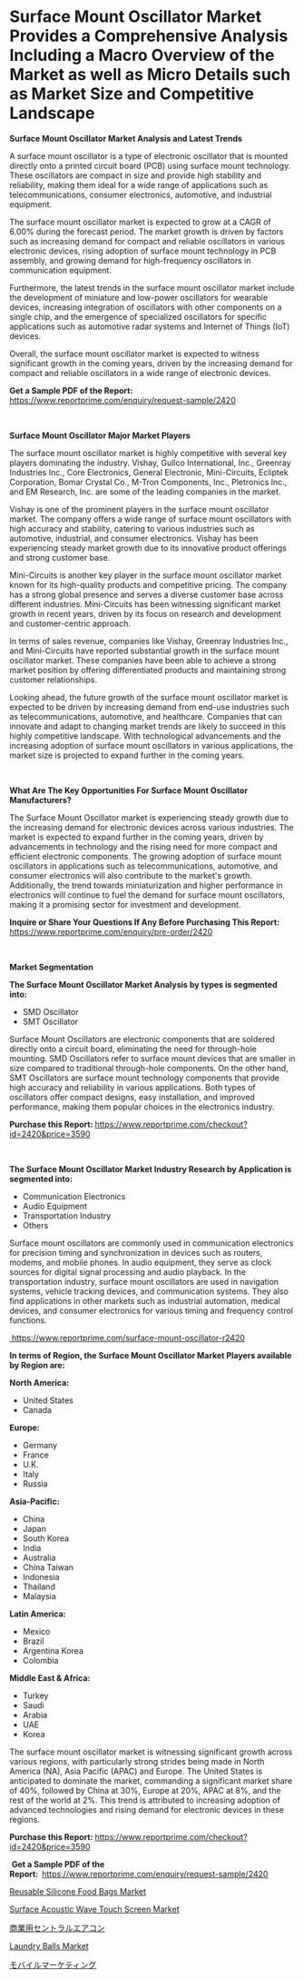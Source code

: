 <p><h1>Surface Mount Oscillator Market Provides a Comprehensive Analysis Including a Macro Overview of the Market as well as Micro Details such as Market Size and Competitive Landscape</h1></p><p><strong>Surface Mount Oscillator Market Analysis and Latest Trends</strong></p>
<p><p>A surface mount oscillator is a type of electronic oscillator that is mounted directly onto a printed circuit board (PCB) using surface mount technology. These oscillators are compact in size and provide high stability and reliability, making them ideal for a wide range of applications such as telecommunications, consumer electronics, automotive, and industrial equipment.</p><p>The surface mount oscillator market is expected to grow at a CAGR of 6.00% during the forecast period. The market growth is driven by factors such as increasing demand for compact and reliable oscillators in various electronic devices, rising adoption of surface mount technology in PCB assembly, and growing demand for high-frequency oscillators in communication equipment.</p><p>Furthermore, the latest trends in the surface mount oscillator market include the development of miniature and low-power oscillators for wearable devices, increasing integration of oscillators with other components on a single chip, and the emergence of specialized oscillators for specific applications such as automotive radar systems and Internet of Things (IoT) devices.</p><p>Overall, the surface mount oscillator market is expected to witness significant growth in the coming years, driven by the increasing demand for compact and reliable oscillators in a wide range of electronic devices.</p></p>
<p><strong>Get a Sample PDF of the Report:&nbsp;</strong> <a href="https://www.reportprime.com/enquiry/request-sample/2420">https://www.reportprime.com/enquiry/request-sample/2420</a></p>
<p>&nbsp;</p>
<p><strong>Surface Mount Oscillator Major Market Players</strong></p>
<p><p>The surface mount oscillator market is highly competitive with several key players dominating the industry. Vishay, Gullco International, Inc., Greenray Industries Inc., Core Electronics, General Electronic, Mini-Circuits, Ecliptek Corporation, Bomar Crystal Co., M-Tron Components, Inc., Pletronics Inc., and EM Research, Inc. are some of the leading companies in the market.</p><p>Vishay is one of the prominent players in the surface mount oscillator market. The company offers a wide range of surface mount oscillators with high accuracy and stability, catering to various industries such as automotive, industrial, and consumer electronics. Vishay has been experiencing steady market growth due to its innovative product offerings and strong customer base.</p><p>Mini-Circuits is another key player in the surface mount oscillator market known for its high-quality products and competitive pricing. The company has a strong global presence and serves a diverse customer base across different industries. Mini-Circuits has been witnessing significant market growth in recent years, driven by its focus on research and development and customer-centric approach.</p><p>In terms of sales revenue, companies like Vishay, Greenray Industries Inc., and Mini-Circuits have reported substantial growth in the surface mount oscillator market. These companies have been able to achieve a strong market position by offering differentiated products and maintaining strong customer relationships.</p><p>Looking ahead, the future growth of the surface mount oscillator market is expected to be driven by increasing demand from end-use industries such as telecommunications, automotive, and healthcare. Companies that can innovate and adapt to changing market trends are likely to succeed in this highly competitive landscape. With technological advancements and the increasing adoption of surface mount oscillators in various applications, the market size is projected to expand further in the coming years.</p></p>
<p>&nbsp;</p>
<p><strong>What Are The Key Opportunities For Surface Mount Oscillator Manufacturers?</strong></p>
<p><p>The Surface Mount Oscillator market is experiencing steady growth due to the increasing demand for electronic devices across various industries. The market is expected to expand further in the coming years, driven by advancements in technology and the rising need for more compact and efficient electronic components. The growing adoption of surface mount oscillators in applications such as telecommunications, automotive, and consumer electronics will also contribute to the market's growth. Additionally, the trend towards miniaturization and higher performance in electronics will continue to fuel the demand for surface mount oscillators, making it a promising sector for investment and development.</p></p>
<p><strong>Inquire or Share Your Questions If Any Before Purchasing This Report:</strong> <a href="https://www.reportprime.com/enquiry/pre-order/2420">https://www.reportprime.com/enquiry/pre-order/2420</a></p>
<p>&nbsp;</p>
<p><strong>Market Segmentation</strong></p>
<p><strong>The Surface Mount Oscillator Market Analysis by types is segmented into:</strong></p>
<p><ul><li>SMD Oscillator</li><li>SMT Oscillator</li></ul></p>
<p><p>Surface Mount Oscillators are electronic components that are soldered directly onto a circuit board, eliminating the need for through-hole mounting. SMD Oscillators refer to surface mount devices that are smaller in size compared to traditional through-hole components. On the other hand, SMT Oscillators are surface mount technology components that provide high accuracy and reliability in various applications. Both types of oscillators offer compact designs, easy installation, and improved performance, making them popular choices in the electronics industry.</p></p>
<p><strong>Purchase this Report:&nbsp;</strong><a href="https://www.reportprime.com/checkout?id=2420&price=3590">https://www.reportprime.com/checkout?id=2420&price=3590</a></p>
<p>&nbsp;</p>
<p><strong>The Surface Mount Oscillator Market Industry Research by Application is segmented into:</strong></p>
<p><ul><li>Communication Electronics</li><li>Audio Equipment</li><li>Transportation Industry</li><li>Others</li></ul></p>
<p><p>Surface mount oscillators are commonly used in communication electronics for precision timing and synchronization in devices such as routers, modems, and mobile phones. In audio equipment, they serve as clock sources for digital signal processing and audio playback. In the transportation industry, surface mount oscillators are used in navigation systems, vehicle tracking devices, and communication systems. They also find applications in other markets such as industrial automation, medical devices, and consumer electronics for various timing and frequency control functions.</p></p>
<p><a href="https://www.reportprime.com/surface-mount-oscillator-r2420">&nbsp;https://www.reportprime.com/surface-mount-oscillator-r2420</a></p>
<p><strong>In terms of Region, the Surface Mount Oscillator Market Players available by Region are:</strong></p>
<p>
    <p> <strong> North America: </strong>
        <ul>
            <li>United States</li>
            <li>Canada</li>
        </ul>
        </p> 
    <p> <strong> Europe: </strong>
        <ul>
            <li>Germany</li>
            <li>France</li>
            <li>U.K.</li>
            <li>Italy</li>
            <li>Russia</li>
        </ul>
        </p> 
    <p> <strong> Asia-Pacific: </strong>
        <ul>
            <li>China</li>
            <li>Japan</li>
            <li>South Korea</li>
            <li>India</li>
            <li>Australia</li>
            <li>China Taiwan</li>
            <li>Indonesia</li>
            <li>Thailand</li>
            <li>Malaysia</li>
        </ul>
        </p> 
    <p> <strong> Latin America: </strong>
        <ul>
            <li>Mexico</li>
            <li>Brazil</li>
            <li>Argentina Korea</li>
            <li>Colombia</li>
        </ul>
        </p> 
    <p> <strong> Middle East & Africa: </strong>
        <ul>
            <li>Turkey</li>
            <li>Saudi</li>
            <li>Arabia</li>
            <li>UAE</li>
            <li>Korea</li>
        </ul>
    </p>
    </p>
<p><p>The surface mount oscillator market is witnessing significant growth across various regions, with particularly strong strides being made in North America (NA), Asia Pacific (APAC) and Europe. The United States is anticipated to dominate the market, commanding a significant market share of 40%, followed by China at 30%, Europe at 20%, APAC at 8%, and the rest of the world at 2%. This trend is attributed to increasing adoption of advanced technologies and rising demand for electronic devices in these regions.</p></p>
<p><strong>Purchase this Report: </strong><a href="https://www.reportprime.com/checkout?id=2420&price=3590">https://www.reportprime.com/checkout?id=2420&price=3590</a></p>
<p>&nbsp;<strong>Get a Sample PDF of the Report:&nbsp;&nbsp;</strong><a href="https://www.reportprime.com/enquiry/request-sample/2420">https://www.reportprime.com/enquiry/request-sample/2420</a></p>
<p><strong></strong></p>
<p><p><a href="https://issuu.com/reportprime-2/docs/reusable-silicone-food-bags-market-size-2030.pptx">Reusable Silicone Food Bags Market</a></p><p><a href="https://github.com/lorenzaSchmeler/Market-Research-Report-List-1/blob/main/surface-acoustic-wave-touch-screen-market.md">Surface Acoustic Wave Touch Screen Market</a></p><p><a href="https://github.com/leigh4852023/Market-Research-Report-List-1/blob/main/112341772269.md">商業用セントラルエアコン</a></p><p><a href="https://issuu.com/reportprime-2/docs/laundry-balls-market-size-2030.pptx">Laundry Balls Market</a></p><p><a href="https://github.com/alyle7648/Market-Research-Report-List-1/blob/main/379457772268.md">モバイルマーケティング</a></p></p>